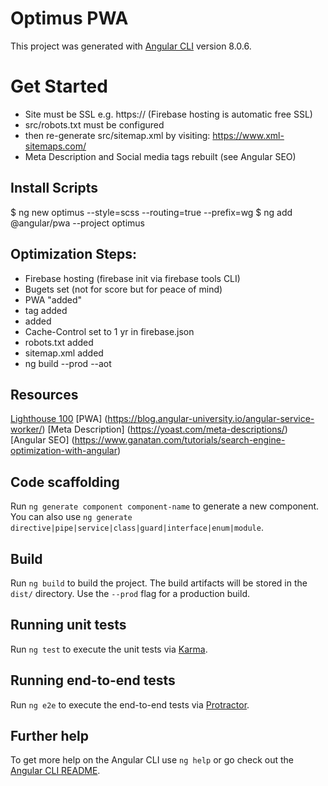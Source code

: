 # Optimus PWA

This project was generated with [Angular CLI](https://github.com/angular/angular-cli) version 8.0.6.

# Get Started
* Site must be SSL e.g. https:// (Firebase hosting is automatic free SSL)
* src/robots.txt must be configured 
* then re-generate src/sitemap.xml by visiting: https://www.xml-sitemaps.com/
* Meta Description and Social media tags rebuilt (see Angular SEO)

## Install Scripts

$ ng new optimus --style=scss --routing=true --prefix=wg
$ ng add @angular/pwa --project optimus

## Optimization Steps:
+ Firebase hosting (firebase init via firebase tools CLI)
+ Bugets set (not for score but for peace of mind)
+ PWA "added"
+ <noscript> tag added
+ <meta name="description"> added
+ Cache-Control set to 1 yr in firebase.json
+ robots.txt added
+ sitemap.xml added
+ ng build --prod --aot

## Resources
[Lighthouse 100](https://dzone.com/articles/angular5-pwa-with-perfect-100-lighthouse-points)
[PWA] (https://blog.angular-university.io/angular-service-worker/)
[Meta Description] (https://yoast.com/meta-descriptions/)
[Angular SEO] (https://www.ganatan.com/tutorials/search-engine-optimization-with-angular)


## Code scaffolding

Run `ng generate component component-name` to generate a new component. You can also use `ng generate directive|pipe|service|class|guard|interface|enum|module`.

## Build

Run `ng build` to build the project. The build artifacts will be stored in the `dist/` directory. Use the `--prod` flag for a production build.

## Running unit tests

Run `ng test` to execute the unit tests via [Karma](https://karma-runner.github.io).

## Running end-to-end tests

Run `ng e2e` to execute the end-to-end tests via [Protractor](http://www.protractortest.org/).

## Further help

To get more help on the Angular CLI use `ng help` or go check out the [Angular CLI README](https://github.com/angular/angular-cli/blob/master/README.md).
